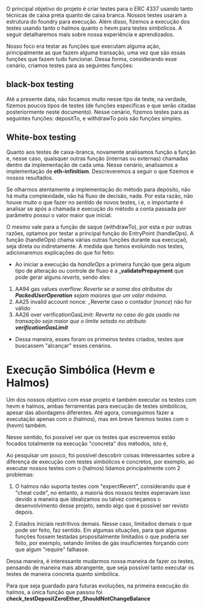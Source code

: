 O principal objetivo do projeto é criar testes para o ERC 4337 usando tanto técnicas de caixa preta quanto de caixa branca. Nossos testes usaram a estrutura do foundry para execução. Além disso, fizemos a execução dos testes usando tanto o halmos quanto o hevm para testes simbólicos. A seguir detalharemos mais sobre nossa experiência e aprendizados.

Nosso foco era testar as funções que executam alguma ação, principalmente as que fazem alguma transação, uma vez que são essas funções que fazem tudo funcionar. Dessa forma, considerando esse cenário, criamos testes para as seguintes funções:

## black-box testing
Até a presente data, não focamos muito nesse tipo de teste, na verdade, fizemos poucos tipos de testes (de funções específicas e que serão citadas posteriormente neste documento). Nesse cenário, fizemos testes para as seguintes funções: depositTo, e withdrawTo pois são funções simples. 

## White-box testing
Quanto aos testes de caixa-branca, novamente analisamos função a função e, nesse caso, quaisquer outras função (internas ou externas) chamadas dentro da implementação de cada uma. Nesse cenário, analisamos a implementação de **eth-infinitism**. Descreveremos a seguir o que fizemos e nossos resultados. 

Se olharmos atentamente a implementação do método para depósito, não há muita complexidade, não há fluxo de decisão, nada. Por esta razão, não houve muito o que fazer no sentido de novos testes, i.e, o importante é analisar se após a chamada e execução do método a conta passada por parâmetro possui o valor maior que inicial. 

O mesmo vale para a função de saque (withdrawTo), por esta e por outras razões, optamos por testar a principal função do EntryPoint (handleOps). A função (handleOps) chama várias outras funções durante sua execuçaõ, seja direta ou indiretamente. A medida que fomos evoluindo nos testes, adicionaremos explicações do que foi feito: 

- Ao iniciar a execução da _handleOps_ a primeira função que gera algum tipo de alteração ou controle de fluxo é a **_validatePrepayment** que pode gerar alguns _reverts_, sendo eles:

1. AA94 gas values overflow: _Reverte se a soma dos atributos do **PackedUserOperation** sejam maiores que um valor máximo._
2. AA25 invalid account nonce: _Reverte caso o contador (_nonce_) não for válido
3. AA26 over verificationGasLimit: _Reverte no caso do gás usado na transação seja maior que o limite setado no atributo **verificationGasLimit**_

- Dessa maneira, esses foram os primeiros testes criados, testes que buscassem "alcançar" esses cenários.

# Execução Simbólica (Hevm e Halmos)

Um dos nossos objetivo com esse projeto é também executar os testes com hevm e halmos, ambas ferramentas para execução de testes simbólicos, apesar das abordagens diferentes. Até agora, conseguimos fazer a executação apenas com o (halmos), mas em breve faremos testes com o (hevm) também. 

Nesse sentido, foi possível ver que os testes que escrevemos estão focados totalmente na execução "concreta" dos métodos, isto é, 

Ao pesquisar um pouco, foi possível descobrir coisas interessantes sobre a diferença de execução com testes simbólicos e concretos, por exemplo, ao executar nossos testes com o (halmos) lidamos principalmente com 2 problemas:

1. O halmos não suporta testes com "expectRevert", considerando que é "cheat code", no entanto, a maioria dos nossos testes esperavam isso devido a maneira que idealizamos ou talvez começamos o desenvolvimento desse projeto, sendo algo que é possível ser revisto depois. 

2. Estados iniciais restritivos demais. Nesse caso, limitados demais o que pode ser feito, faz sentido. Em algumas situações, para que algumas funções fossem testadas propositalmente limitados o que poderia ser feito, por exemplo, setando limites de gás insuficientes forçando com que algum "require" falhasse. 

Dessa maneira, é interessante mudarmos nossa maneira de fazer os testes, pensando de maneira mais abrangente, que seja possível tanto executar os testes de maneira concreta quanto simbólica. 

Para que seja guardado para futuras evoluções, na primeira execução do halmos, a única função que passou foi **check_testDepositZeroEther_ShouldNotChangeBalance**